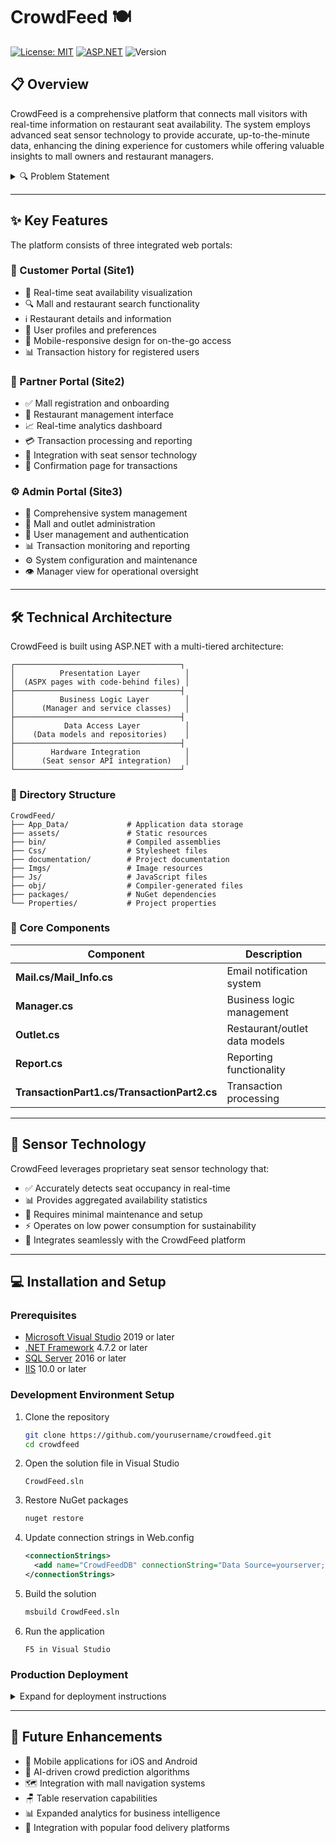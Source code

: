 # CrowdFeed 🍽️ 
[![License: MIT](https://img.shields.io/badge/License-MIT-yellow.svg)](https://opensource.org/licenses/MIT)
[![ASP.NET](https://img.shields.io/badge/Built%20with-ASP.NET-5C2D91)](https://dotnet.microsoft.com/apps/aspnet)
![Version](https://img.shields.io/badge/version-1.0.0-blue)

## 📋 Overview

CrowdFeed is a comprehensive platform that connects mall visitors with real-time information on restaurant seat availability. The system employs advanced seat sensor technology to provide accurate, up-to-the-minute data, enhancing the dining experience for customers while offering valuable insights to mall owners and restaurant managers.

<details>
<summary>🔍 Problem Statement</summary>

CrowdFeed addresses the common frustration of finding available seating in busy mall food courts and restaurants. Mall visitors often waste time circling food courts looking for available seating, leading to poor dining experiences and reduced customer satisfaction.
</details>

---

## ✨ Key Features

The platform consists of three integrated web portals:

### 👥 Customer Portal (Site1)
- 🔴 Real-time seat availability visualization
- 🔍 Mall and restaurant search functionality
- ℹ️ Restaurant details and information
- 👤 User profiles and preferences
- 📱 Mobile-responsive design for on-the-go access
- 📊 Transaction history for registered users

### 🏢 Partner Portal (Site2)
- ✅ Mall registration and onboarding
- 🍔 Restaurant management interface
- 📈 Real-time analytics dashboard
- 💳 Transaction processing and reporting
- 🔌 Integration with seat sensor technology
- 📝 Confirmation page for transactions

### ⚙️ Admin Portal (Site3)
- 🔧 Comprehensive system management
- 📝 Mall and outlet administration
- 👥 User management and authentication
- 📊 Transaction monitoring and reporting
- ⚙️ System configuration and maintenance
- 👁️ Manager view for operational oversight

---

## 🛠️ Technical Architecture

CrowdFeed is built using ASP.NET with a multi-tiered architecture:

```
┌─────────────────────────────────────┐
│          Presentation Layer          │
│  (ASPX pages with code-behind files) │
├─────────────────────────────────────┤
│          Business Logic Layer        │
│      (Manager and service classes)   │
├─────────────────────────────────────┤
│           Data Access Layer          │
│    (Data models and repositories)    │
├─────────────────────────────────────┤
│        Hardware Integration          │
│      (Seat sensor API integration)   │
└─────────────────────────────────────┘
```

### 📁 Directory Structure

```
CrowdFeed/
├── App_Data/             # Application data storage
├── assets/               # Static resources
├── bin/                  # Compiled assemblies
├── Css/                  # Stylesheet files
├── documentation/        # Project documentation
├── Imgs/                 # Image resources
├── Js/                   # JavaScript files
├── obj/                  # Compiler-generated files
├── packages/             # NuGet dependencies
└── Properties/           # Project properties
```

### 🧩 Core Components

| Component | Description |
|-----------|-------------|
| **Mail.cs/Mail_Info.cs** | Email notification system |
| **Manager.cs** | Business logic management |
| **Outlet.cs** | Restaurant/outlet data models |
| **Report.cs** | Reporting functionality |
| **TransactionPart1.cs/TransactionPart2.cs** | Transaction processing |

---

## 📡 Sensor Technology

CrowdFeed leverages proprietary seat sensor technology that:
- ✅ Accurately detects seat occupancy in real-time
- 📊 Provides aggregated availability statistics
- 🔧 Requires minimal maintenance and setup
- ⚡ Operates on low power consumption for sustainability
- 🔄 Integrates seamlessly with the CrowdFeed platform

---

## 💻 Installation and Setup

### Prerequisites

- [Microsoft Visual Studio](https://visualstudio.microsoft.com/) 2019 or later
- [.NET Framework](https://dotnet.microsoft.com/download/dotnet-framework) 4.7.2 or later
- [SQL Server](https://www.microsoft.com/en-us/sql-server/sql-server-downloads) 2016 or later
- [IIS](https://www.iis.net/) 10.0 or later

### Development Environment Setup

1. Clone the repository
   ```bash
   git clone https://github.com/yourusername/crowdfeed.git
   cd crowdfeed
   ```

2. Open the solution file in Visual Studio
   ```
   CrowdFeed.sln
   ```

3. Restore NuGet packages
   ```bash
   nuget restore
   ```

4. Update connection strings in Web.config
   ```xml
   <connectionStrings>
     <add name="CrowdFeedDB" connectionString="Data Source=yourserver;Initial Catalog=CrowdFeed;Integrated Security=True" providerName="System.Data.SqlClient" />
   </connectionStrings>
   ```

5. Build the solution
   ```bash
   msbuild CrowdFeed.sln
   ```

6. Run the application
   ```
   F5 in Visual Studio
   ```

### Production Deployment

<details>
<summary>Expand for deployment instructions</summary>

1. Build the solution in Release mode
2. Deploy to IIS using Web Deploy
3. Configure application pool settings
4. Set up SQL Server database
5. Configure mail settings for notifications
</details>

---


## 🚀 Future Enhancements

- 📱 Mobile applications for iOS and Android
- 🧠 AI-driven crowd prediction algorithms
- 🗺️ Integration with mall navigation systems
- 🪑 Table reservation capabilities
- 📊 Expanded analytics for business intelligence
- 🍔 Integration with popular food delivery platforms



